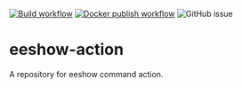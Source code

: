 [![Build workflow](https://img.shields.io/github/workflow/status/fruitiot/eeshow-action/build/main)](https://github.com/fruitiot/eeshow-action/actions?workflow=build)
[![Docker publish workflow](https://img.shields.io/github/workflow/status/fruitiot/eeshow-action/release/main?label=dockerhub)](https://github.com/fruitiot/eeshow-action/actions?workflow=release)
![GitHub issue](https://img.shields.io/github/issues/fruitiot/eeshow-action)

# eeshow-action
A repository for eeshow command action.

